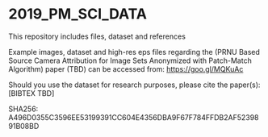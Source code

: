 # 2019_PM_SCI_DATA
This repository includes files, dataset and references 

Example images, dataset and high-res eps files regarding the (PRNU Based Source Camera Attribution for Image Sets Anonymized with Patch-Match Algorithm) paper (TBD) can be accessed from: https://goo.gl/MQKuAc

Should you use the dataset for research purposes, please cite the paper(s):
[BIBTEX TBD]

SHA256: A496D0355C3596EE53199391CC604E4356DBA9F67F784FFDB2AF5239891B08BD
